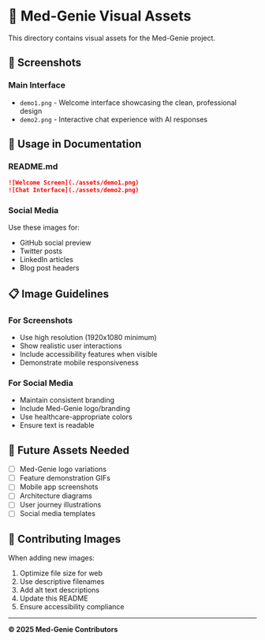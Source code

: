 # 🌟 Med-Genie Visual Assets

This directory contains visual assets for the Med-Genie project.

## 📸 Screenshots

### Main Interface
- `demo1.png` - Welcome interface showcasing the clean, professional design
- `demo2.png` - Interactive chat experience with AI responses

## 🎨 Usage in Documentation

### README.md
```markdown
![Welcome Screen](./assets/demo1.png)
![Chat Interface](./assets/demo2.png)
```

### Social Media
Use these images for:
- GitHub social preview
- Twitter posts
- LinkedIn articles
- Blog post headers

## 📋 Image Guidelines

### For Screenshots
- Use high resolution (1920x1080 minimum)
- Show realistic user interactions
- Include accessibility features when visible
- Demonstrate mobile responsiveness

### For Social Media
- Maintain consistent branding
- Include Med-Genie logo/branding
- Use healthcare-appropriate colors
- Ensure text is readable

## 🎯 Future Assets Needed

- [ ] Med-Genie logo variations
- [ ] Feature demonstration GIFs
- [ ] Mobile app screenshots
- [ ] Architecture diagrams
- [ ] User journey illustrations
- [ ] Social media templates

## 🤝 Contributing Images

When adding new images:
1. Optimize file size for web
2. Use descriptive filenames
3. Add alt text descriptions
4. Update this README
5. Ensure accessibility compliance

---

**© 2025 Med-Genie Contributors**
